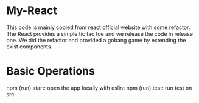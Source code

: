# My-React
This code is mainly copied from react official website with some refactor.
The React provides a simple tic tac toe and we release the code in release one.
We did the refactor and provided a gobang game by extending the exist components.

# Basic Operations
npm (run) start: open the app locally with eslint
npm (run) test: run test on src

